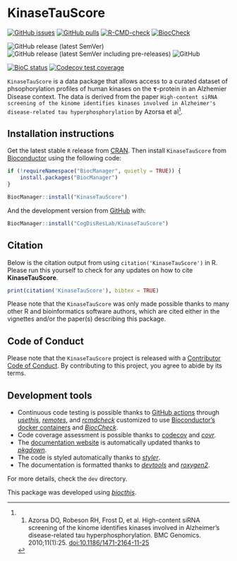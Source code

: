 
<!-- README.md is generated from README.Rmd. Please edit that file -->

# KinaseTauScore

<!-- badges: start -->

[![GitHub
issues](https://img.shields.io/github/issues/CogDisResLab/KinaseTauScore)](https://github.com/CogDisResLab/KinaseTauScore/issues)
[![GitHub
pulls](https://img.shields.io/github/issues-pr/CogDisResLab/KinaseTauScore)](https://github.com/CogDisResLab/KinaseTauScore/pulls)
[![R-CMD-check](https://github.com/CogDisResLab/KinaseTauScore/workflows/R-CMD-check/badge.svg)](https://github.com/CogDisResLab/KinaseTauScore/actions)
[![BiocCheck](https://github.com/CogDisResLab/KinaseTauScore/workflows/R-CMD-check-bioc/badge.svg)](https://github.com/CogDisResLab/KinaseTauScore/actions)

![GitHub release (latest
SemVer)](https://img.shields.io/github/v/release/CogDisResLab/KinaseTauScore)
![GitHub release (latest SemVer including
pre-releases)](https://img.shields.io/github/v/release/CogDisResLab/KinaseTauScore?include_prereleases)
![GitHub](https://img.shields.io/github/license/CogDisResLab/KinaseTauScore)

[![BioC
status](http://www.bioconductor.org/shields/build/release/bioc/KinaseTauScore.svg)](https://bioconductor.org/checkResults/release/bioc-LATEST/KinaseTauScore)
[![Codecov test
coverage](https://codecov.io/gh/CogDisResLab/KinaseTauScore/branch/main/graph/badge.svg)](https://app.codecov.io/gh/CogDisResLab/KinaseTauScore?branch=main)

<!-- badges: end -->

`KinaseTauScore` is a data package that allows access to a curated
dataset of phsophorylation profiles of human kinases on the 𝛕-protein in
an Alzhemier Disease context. The data is derived from the paper
`High-content siRNA screening of the kinome identifies kinases involved in Alzheimer's disease-related tau hyperphosphorylation`
by Azorsa et al[^1].

## Installation instructions

Get the latest stable `R` release from
[CRAN](http://cran.r-project.org/). Then install `KinaseTauScore` from
[Bioconductor](http://bioconductor.org/) using the following code:

``` r
if (!requireNamespace("BiocManager", quietly = TRUE)) {
    install.packages("BiocManager")
}

BiocManager::install("KinaseTauScore")
```

And the development version from
[GitHub](https://github.com/CogDisResLab/KinaseTauScore) with:

``` r
BiocManager::install("CogDisResLab/KinaseTauScore")
```

## Citation

Below is the citation output from using `citation('KinaseTauScore')` in
R. Please run this yourself to check for any updates on how to cite
**KinaseTauScore**.

``` r
print(citation('KinaseTauScore'), bibtex = TRUE)
```

Please note that the `KinaseTauScore` was only made possible thanks to
many other R and bioinformatics software authors, which are cited either
in the vignettes and/or the paper(s) describing this package.

## Code of Conduct

Please note that the `KinaseTauScore` project is released with a
[Contributor Code of
Conduct](https://bioconductor.github.io/bioc_coc_multilingual/). By
contributing to this project, you agree to abide by its terms.

## Development tools

-   Continuous code testing is possible thanks to [GitHub
    actions](https://www.tidyverse.org/blog/2020/04/usethis-1-6-0/)
    through *[usethis](https://CRAN.R-project.org/package=usethis)*,
    *[remotes](https://CRAN.R-project.org/package=remotes)*, and
    *[rcmdcheck](https://CRAN.R-project.org/package=rcmdcheck)*
    customized to use [Bioconductor’s docker
    containers](https://www.bioconductor.org/help/docker/) and
    *[BiocCheck](https://bioconductor.org/packages/3.14/BiocCheck)*.
-   Code coverage assessment is possible thanks to
    [codecov](https://codecov.io/gh) and
    *[covr](https://CRAN.R-project.org/package=covr)*.
-   The [documentation
    website](http://CogDisResLab.github.io/KinaseTauScore) is
    automatically updated thanks to
    *[pkgdown](https://CRAN.R-project.org/package=pkgdown)*.
-   The code is styled automatically thanks to
    *[styler](https://CRAN.R-project.org/package=styler)*.
-   The documentation is formatted thanks to
    *[devtools](https://CRAN.R-project.org/package=devtools)* and
    *[roxygen2](https://CRAN.R-project.org/package=roxygen2)*.

For more details, check the `dev` directory.

This package was developed using
*[biocthis](https://bioconductor.org/packages/3.14/biocthis)*.

[^1]:
    1.  Azorsa DO, Robeson RH, Frost D, et al. High-content siRNA
        screening of the kinome identifies kinases involved in
        Alzheimer’s disease-related tau hyperphosphorylation. BMC
        Genomics. 2010;11(1):25. <doi:10.1186/1471-2164-11-25>
